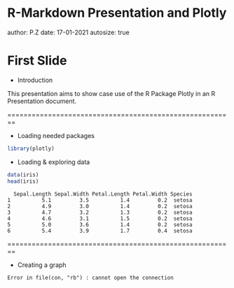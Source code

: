 R-Markdown Presentation and Plotly
========================================================
author: P.Z
date: 17-01-2021
autosize: true

First Slide
========================================================
- Introduction

This presentation aims to show case use of the R Package Plotly in an R Presentation document.

========================================================
- Loading needed packages

```r
library(plotly)
```
- Loading & exploring data

```r
data(iris)
head(iris)
```

```
  Sepal.Length Sepal.Width Petal.Length Petal.Width Species
1          5.1         3.5          1.4         0.2  setosa
2          4.9         3.0          1.4         0.2  setosa
3          4.7         3.2          1.3         0.2  setosa
4          4.6         3.1          1.5         0.2  setosa
5          5.0         3.6          1.4         0.2  setosa
6          5.4         3.9          1.7         0.4  setosa
```
========================================================
- Creating a graph


```
Error in file(con, "rb") : cannot open the connection
```
